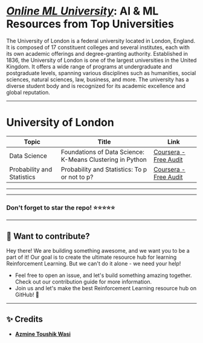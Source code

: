 # [***Online ML University***]((https://github.com/azminewasi/online-ml-university/)): **AI & ML Resources from Top Universities**
The University of London is a federal university located in London, England. It is composed of 17 constituent colleges and several institutes, each with its own academic offerings and degree-granting authority. Established in 1836, the University of London is one of the largest universities in the United Kingdom. It offers a wide range of programs at undergraduate and postgraduate levels, spanning various disciplines such as humanities, social sciences, natural sciences, law, business, and more. The university has a diverse student body and is recognized for its academic excellence and global reputation.




---


# **University of London**
| Topic | Title | Link |
| --- | --- | --- |
| Data Science | Foundations of Data Science: K-Means Clustering in Python | [Coursera - Free Audit](https://www.coursera.org/learn/data-science-k-means-clustering-python) |
| Probability and Statistics | Probability and Statistics: To p or not to p?  | [Coursera - Free Audit](https://www.coursera.org/learn/probability-statistics) |


---
---

### Don't forget to **star** the repo! ⭐⭐⭐⭐⭐

---
## 👋 **Want to contribute?**

Hey there! We are building something awesome, and we want you to be a part of it! Our goal is to create the ultimate resource hub for learning Reinforcement Learning. But we can't do it alone - we need your help!
- Feel free to open an issue, and let's build something amazing together. Check out our contribution guide for more information.
- Join us and let's make the best Reinforcement Learning resource hub on GitHub! 🚀

---

## ✨ **Credits**
- [**Azmine Toushik Wasi**]()
